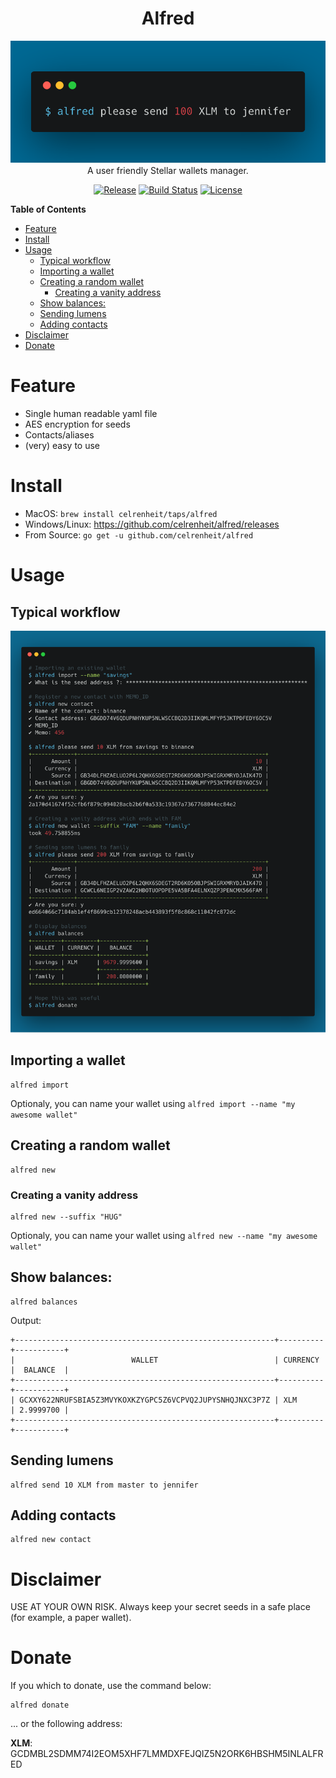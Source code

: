 <h1 align="center">Alfred</h1>
<p align="center">
  <img alt="alfred please send 100 XLM to jennifer" src="./img/main.png">
  <br />
  A user friendly Stellar wallets manager.
</p>

<p align="center">
    <a href="https://github.com/celrenheit/alfred/releases/latest"><img alt="Release" src="https://img.shields.io/github/release/celrenheit/alfred.svg?style=flat-square"></a>
    <a href="https://travis-ci.org/celrenheit/alfred"><img alt="Build Status" src="https://img.shields.io/travis/celrenheit/alfred.svg?style=flat-square"></a>
    <a href="LICENSE"> <img alt="License" src="https://img.shields.io/badge/license-apache-blue.svg?style=flat-square"></a>
</p>

<!-- START doctoc generated TOC please keep comment here to allow auto update -->
<!-- DON'T EDIT THIS SECTION, INSTEAD RE-RUN doctoc TO UPDATE -->
**Table of Contents**

- [Feature](#feature)
- [Install](#install)
- [Usage](#usage)
  - [Typical workflow](#typical-workflow)
  - [Importing a wallet](#importing-a-wallet)
  - [Creating a random wallet](#creating-a-random-wallet)
    - [Creating a vanity address](#creating-a-vanity-address)
  - [Show balances:](#show-balances)
  - [Sending lumens](#sending-lumens)
  - [Adding contacts](#adding-contacts)
- [Disclaimer](#disclaimer)
- [Donate](#donate)

<!-- END doctoc generated TOC please keep comment here to allow auto update -->

# Feature

- Single human readable yaml file
- AES encryption for seeds
- Contacts/aliases
- (very) easy to use

# Install 

- MacOS: `brew install celrenheit/taps/alfred`
- Windows/Linux: https://github.com/celrenheit/alfred/releases
- From Source: `go get -u github.com/celrenheit/alfred`

# Usage


## Typical workflow

<p align="center">
  <img alt="Typical workflow" src="./img/workflow.png">
</p>


## Importing a wallet
```shell
alfred import 
```
Optionaly, you can name your wallet using `alfred import --name "my awesome wallet"`

## Creating a random wallet
```shell
alfred new
```

### Creating a vanity address

```shell
alfred new --suffix "HUG"
```
Optionaly, you can name your wallet using `alfred new --name "my awesome wallet"`

## Show balances:
```shell
alfred balances
```

Output:
```
+----------------------------------------------------------+----------+-----------+
|                          WALLET                          | CURRENCY |  BALANCE  |
+----------------------------------------------------------+----------+-----------+
| GCXXY622NRUFSBIA5Z3MVYKOXKZYGPC5Z6VCPVQ2JUPYSNHQJNXC3P7Z | XLM      | 2.9999700 |
+----------------------------------------------------------+----------+-----------+
```

## Sending lumens

```shell
alfred send 10 XLM from master to jennifer
```

## Adding contacts

```shell
alfred new contact
```

# Disclaimer

USE AT YOUR OWN RISK.
Always keep your secret seeds in a safe place (for example, a paper wallet).

# Donate


If you which to donate, use the command below:
```shell
alfred donate
```

... or the following address:

**XLM**: GCDMBL2SDMM74I2EOM5XHF7LMMDXFEJQIZ5N2ORK6HBSHM5INLALFRED